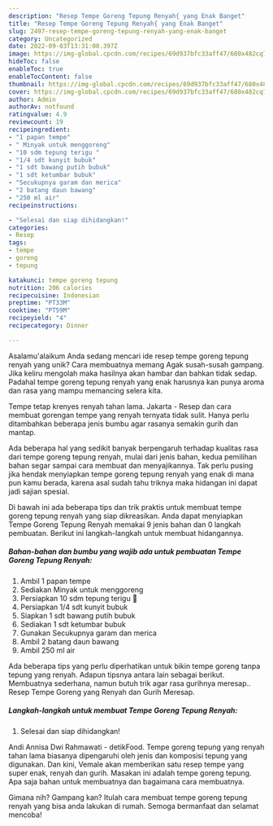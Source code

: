 ```yaml
---
description: "Resep Tempe Goreng Tepung Renyah{ yang Enak Banget"
title: "Resep Tempe Goreng Tepung Renyah{ yang Enak Banget"
slug: 2497-resep-tempe-goreng-tepung-renyah-yang-enak-banget
category: Uncategorized
date: 2022-09-03T13:31:00.397Z
image: https://img-global.cpcdn.com/recipes/69d937bfc33aff47/680x482cq70/tempe-goreng-tepung-renyah-foto-resep-utama.jpg
hideToc: false
enableToc: true
enableTocContent: false
thumbnail: https://img-global.cpcdn.com/recipes/69d937bfc33aff47/680x482cq70/tempe-goreng-tepung-renyah-foto-resep-utama.jpg
cover: https://img-global.cpcdn.com/recipes/69d937bfc33aff47/680x482cq70/tempe-goreng-tepung-renyah-foto-resep-utama.jpg
author: Admin
authorAv: notfound
ratingvalue: 4.9
reviewcount: 19
recipeingredient:
- "1 papan tempe"
- " Minyak untuk menggoreng"
- "10 sdm tepung terigu "
- "1/4 sdt kunyit bubuk"
- "1 sdt bawang putih bubuk"
- "1 sdt ketumbar bubuk"
- "Secukupnya garam dan merica"
- "2 batang daun bawang"
- "250 ml air"
recipeinstructions:

- "Selesai dan siap dihidangkan!"
categories:
- Resep
tags:
- tempe
- goreng
- tepung

katakunci: tempe goreng tepung 
nutrition: 206 calories
recipecuisine: Indonesian
preptime: "PT33M"
cooktime: "PT59M"
recipeyield: "4"
recipecategory: Dinner

---
```



Asalamu'alaikum Anda sedang mencari ide resep tempe goreng tepung renyah yang unik? Cara membuatnya memang Agak susah-susah gampang. Jika keliru mengolah maka hasilnya akan hambar dan bahkan tidak sedap. Padahal tempe goreng tepung renyah yang enak harusnya kan punya aroma dan rasa yang mampu memancing selera kita.


Tempe tetap krenyes renyah tahan lama. Jakarta - Resep dan cara membuat gorengan tempe yang renyah ternyata tidak sulit. Hanya perlu ditambahkan beberapa jenis bumbu agar rasanya semakin gurih dan mantap.

Ada beberapa hal yang sedikit banyak berpengaruh terhadap kualitas rasa dari tempe goreng tepung renyah, mulai dari jenis bahan, kedua pemilihan bahan segar sampai cara membuat dan menyajikannya. Tak perlu pusing jika hendak menyiapkan tempe goreng tepung renyah yang enak di mana pun kamu berada, karena asal sudah tahu triknya maka hidangan ini dapat jadi sajian spesial.


Di bawah ini ada beberapa tips dan trik praktis untuk membuat tempe goreng tepung renyah yang siap dikreasikan. Anda dapat menyiapkan Tempe Goreng Tepung Renyah memakai 9 jenis bahan dan 0 langkah pembuatan. Berikut ini langkah-langkah untuk membuat hidangannya.

<!--inarticleads1-->

##### Bahan-bahan dan bumbu yang wajib ada untuk pembuatan Tempe Goreng Tepung Renyah:

1. Ambil 1 papan tempe
1. Sediakan  Minyak untuk menggoreng
1. Persiapkan 10 sdm tepung terigu 🔼
1. Persiapkan 1/4 sdt kunyit bubuk
1. Siapkan 1 sdt bawang putih bubuk
1. Sediakan 1 sdt ketumbar bubuk
1. Gunakan Secukupnya garam dan merica
1. Ambil 2 batang daun bawang
1. Ambil 250 ml air


Ada beberapa tips yang perlu diperhatikan untuk bikin tempe goreng tanpa tepung yang renyah. Adapun tipsnya antara lain sebagai berikut. Membuatnya sederhana, namun butuh trik agar rasa gurihnya meresap.. Resep Tempe Goreng yang Renyah dan Gurih Meresap. 

<!--inarticleads2-->

##### Langkah-langkah untuk membuat Tempe Goreng Tepung Renyah:


1. Selesai dan siap dihidangkan!

Andi Annisa Dwi Rahmawati - detikFood. Tempe goreng tepung yang renyah tahan lama biasanya dipengaruhi oleh jenis dan komposisi tepung yang digunakan. Dan kini, Vemale akan memberikan satu resep tempe yang super enak, renyah dan gurih. Masakan ini adalah tempe goreng tepung. Apa saja bahan untuk membuatnya dan bagaimana cara membuatnya. 

Gimana nih? Gampang kan? Itulah cara membuat tempe goreng tepung renyah yang bisa anda lakukan di rumah. Semoga bermanfaat dan selamat mencoba!
